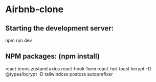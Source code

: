# Airbnb-clone

## Starting the development server:
npm run dev

## NPM packages: (npm install)
react-icons
zustand
axios
react-hook-form
react-hot-toast
bcrypt
-D @types/bcrypt
-D tailwindcss postcss autoprefixer